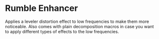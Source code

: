 # Rumble Enhancer
Applies a leveler distortion effect to low frequencies to make them more noticeable. Also comes with plain decomposition macros in case you want to apply different types of effects to the low frequencies.
